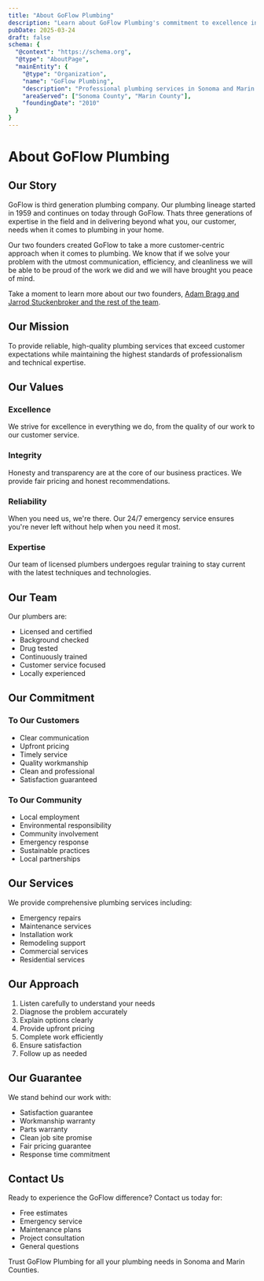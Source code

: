 ```yaml
---
title: "About GoFlow Plumbing"
description: "Learn about GoFlow Plumbing's commitment to excellence in Sonoma and Marin County. Professional plumbing services backed by years of experience."
pubDate: 2025-03-24
draft: false
schema: {
  "@context": "https://schema.org",
  "@type": "AboutPage",
  "mainEntity": {
    "@type": "Organization",
    "name": "GoFlow Plumbing",
    "description": "Professional plumbing services in Sonoma and Marin County",
    "areaServed": ["Sonoma County", "Marin County"],
    "foundingDate": "2010"
  }
}
---
```


# About GoFlow Plumbing

## Our Story

GoFlow is third generation plumbing company. Our plumbing lineage started in 1959 and continues on today through GoFlow. Thats three generations of expertise in the field and in delivering beyond what you, our customer, needs when it comes to plumbing in your home.

Our two founders created GoFlow to take a more customer-centric approach when it comes to plumbing. We know that if we solve your problem with the utmost communication, efficiency, and cleanliness we will be able to be proud of the work we did and we will have brought you peace of mind.

​Take a moment to learn more about our two founders, [Adam Bragg and Jarrod Stuckenbroker and the rest of the team](/team).

## Our Mission

To provide reliable, high-quality plumbing services that exceed customer expectations while maintaining the highest standards of professionalism and technical expertise.

## Our Values

### Excellence
We strive for excellence in everything we do, from the quality of our work to our customer service.

### Integrity
Honesty and transparency are at the core of our business practices. We provide fair pricing and honest recommendations.

### Reliability
When you need us, we're there. Our 24/7 emergency service ensures you're never left without help when you need it most.

### Expertise
Our team of licensed plumbers undergoes regular training to stay current with the latest techniques and technologies.

## Our Team

Our plumbers are:
- Licensed and certified
- Background checked
- Drug tested
- Continuously trained
- Customer service focused
- Locally experienced

## Our Commitment

### To Our Customers
- Clear communication
- Upfront pricing
- Timely service
- Quality workmanship
- Clean and professional
- Satisfaction guaranteed

### To Our Community
- Local employment
- Environmental responsibility
- Community involvement
- Emergency response
- Sustainable practices
- Local partnerships

## Our Services

We provide comprehensive plumbing services including:
- Emergency repairs
- Maintenance services
- Installation work
- Remodeling support
- Commercial services
- Residential services

## Our Approach

1. Listen carefully to understand your needs
2. Diagnose the problem accurately
3. Explain options clearly
4. Provide upfront pricing
5. Complete work efficiently
6. Ensure satisfaction
7. Follow up as needed

## Our Guarantee

We stand behind our work with:
- Satisfaction guarantee
- Workmanship warranty
- Parts warranty
- Clean job site promise
- Fair pricing guarantee
- Response time commitment

## Contact Us

Ready to experience the GoFlow difference? Contact us today for:
- Free estimates
- Emergency service
- Maintenance plans
- Project consultation
- General questions

Trust GoFlow Plumbing for all your plumbing needs in Sonoma and Marin Counties.
